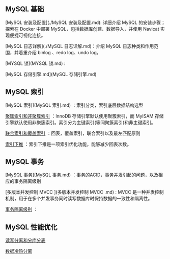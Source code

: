 ## MySQL 基础

[MySQL 安装及配置](./MySQL 安装及配置.md):  详细介绍 MySQL 的安装步骤；探索在 Docker 中部署 MySQL，包括数据库创建、数据导入，并使用 Navicat 实现便捷可视化连接。

[MySQL 日志详解](./MySQL 日志详解.md)：介绍 MySQL 日志种类和作用范围，并着重介绍 binlog 、redo log、undo log。

 [MYSQL 锁](MYSQL 锁.md) : 

 [MySQL 存储引擎.md](MySQL 存储引擎.md) 





## MySQL 索引

 [MySQL 索引](MySQL 索引.md) ：索引分类，索引底层数据结构选型

 [聚簇索引和非聚簇索引](聚簇索引和非聚簇索引.md) ：InnoDB 存储引擎默认使用聚簇索引，而 MyISAM 存储引擎默认使用非聚簇索引。索引分为主键索引(等同聚簇索引)和非主键索引。

 [联合索引和覆盖索引](联合索引和覆盖索引.md) ：回表，覆盖索引，联合索引以及最左匹配原则

 [索引下推](索引下推.md) ：索引下推是一项索引优化功能，能够减少回表次数。





## MySQL 事务

 [MySQL 事务](MySQL 事务.md) ：事务的ACID，事务并发引起的问题，以及相应的事务隔离级别

 [多版本并发控制 MVCC ](多版本并发控制 MVCC .md) : MVCC 是一种并发控制机制，用于在多个并发事务同时读写数据库时保持数据的一致性和隔离性。

 [事务隔离级别](事务隔离级别.md) ：



## MySQL 性能优化

[读写分离和分库分表](./读写分离和分库分表.md)

[数据冷热分离](./数据冷热分离.md)